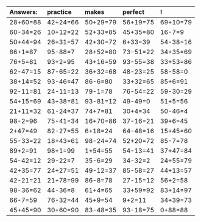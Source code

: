 | Answers: | practice | makes | perfect | ! |
| :--- | :--- | :--- | :--- | :--- |
| 28+60=88 | 42+24=66 | 50+29=79 | 56+19=75 | 69+10=79 | 
| 60-34=26 | 10+12=22 | 52+33=85 | 45+35=80 | 16-7=9 | 
| 50+44=94 | 26+31=57 | 42+30=72 | 6+33=39 | 54-38=16 | 
| 86+1=87 | 95-88=7 | 28+52=80 | 73-51=22 | 34+35=69 | 
| 76+5=81 | 93+2=95 | 43+16=59 | 93-55=38 | 33+53=86 | 
| 62-47=15 | 87-65=22 | 36+32=68 | 48-23=25 | 58-58=0 | 
| 38+14=52 | 93-46=47 | 86-6=80 | 33+32=65 | 85+6=91 | 
| 92-11=81 | 24-11=13 | 79-1=78 | 76-54=22 | 59-30=29 | 
| 54+15=69 | 43+38=81 | 93-81=12 | 49-49=0 | 51+5=56 | 
| 21+11=32 | 61-24=37 | 74+7=81 | 30+4=34 | 50-46=4 | 
| 98-2=96 | 75-41=34 | 16+70=86 | 37-16=21 | 39+6=45 | 
| 2+47=49 | 82-27=55 | 6+18=24 | 64-48=16 | 15+45=60 | 
| 55-33=22 | 18+43=61 | 98-24=74 | 52+20=72 | 85-7=78 | 
| 89+2=91 | 98+1=99 | 1+54=55 | 54-13=41 | 37+47=84 | 
| 54-42=12 | 29-22=7 | 35-6=29 | 34-32=2 | 24+55=79 | 
| 42+35=77 | 24+27=51 | 49-12=37 | 85-58=27 | 44+13=57 | 
| 42-21=21 | 21+78=99 | 86-8=78 | 27-15=12 | 56+2=58 | 
| 98-36=62 | 44-36=8 | 61+4=65 | 33+59=92 | 83+14=97 | 
| 66-7=59 | 76-32=44 | 45+9=54 | 9+2=11 | 34+39=73 | 
| 45+45=90 | 30+60=90 | 83-48=35 | 93-18=75 | 0+88=88 | 
